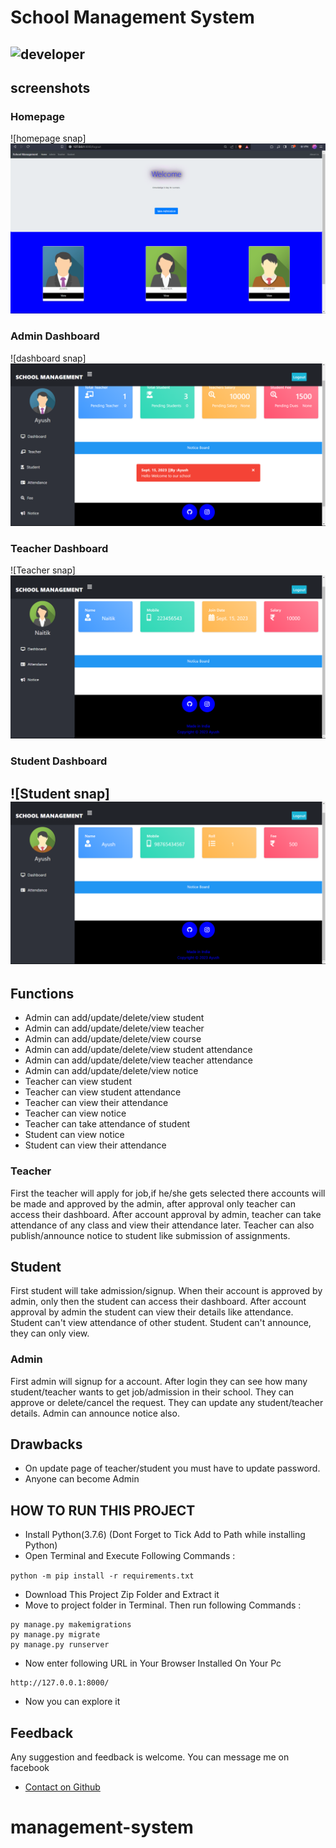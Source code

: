 # School Management System

![developer](https://img.shields.io/badge/Developed%20By%20%3A-Ayush-red)
---
## screenshots
### Homepage
![homepage snap]![Alt text](static/images/Screenshots/Home.png)
### Admin Dashboard
![dashboard snap]![Alt text](static/images/Screenshots/Admin.png)
### Teacher Dashboard
![Teacher snap]![Alt text](static/images/Screenshots/Tutor.png)
### Student Dashboard
![Student snap]![Alt text](static/images/Screenshots/Student.png)
---

## Functions

- Admin can add/update/delete/view student
- Admin can add/update/delete/view teacher
- Admin can add/update/delete/view course
- Admin can add/update/delete/view student attendance
- Admin can add/update/delete/view teacher attendance
- Admin can add/update/delete/view notice
- Teacher can view student
- Teacher can view student attendance
- Teacher can view their attendance
- Teacher can view notice
- Teacher can take attendance of student
- Student can view notice
- Student can view their attendance

### Teacher
First the teacher will apply for job,if he/she gets selected there accounts will be made and approved by the admin, after approval only teacher can access their dashboard.
After account approval by admin, teacher can take attendance of any class and view their attendance later.
Teacher can also publish/announce notice to student like submission of assignments.

## Student
First student will take admission/signup.
When their account is approved by admin, only then the student can access their dashboard.
After account approval by admin the student can view their details like attendance.
Student can't view attendance of other student.
Student can't announce, they can only view.

### Admin
First admin will signup for a account.
After login they can see how many student/teacher wants to get job/admission in their school.
They can approve or delete/cancel the request.
They can update any student/teacher details.
Admin can announce notice also.


## Drawbacks
- On update page of teacher/student you must have to update password.
- Anyone can become Admin

## HOW TO RUN THIS PROJECT
- Install Python(3.7.6) (Dont Forget to Tick Add to Path while installing Python)
- Open Terminal and Execute Following Commands :

``` python -m pip install -r requirements.txt ```


- Download This Project Zip Folder and Extract it
- Move to project folder in Terminal. Then run following Commands :
```
py manage.py makemigrations
py manage.py migrate
py manage.py runserver
```
- Now enter following URL in Your Browser Installed On Your Pc
```
http://127.0.0.1:8000/

```
- Now you can explore it

## Feedback
Any suggestion and feedback is welcome. You can message me on facebook
- [Contact on Github](https://github.com/Ayushpal11)
# management-system
